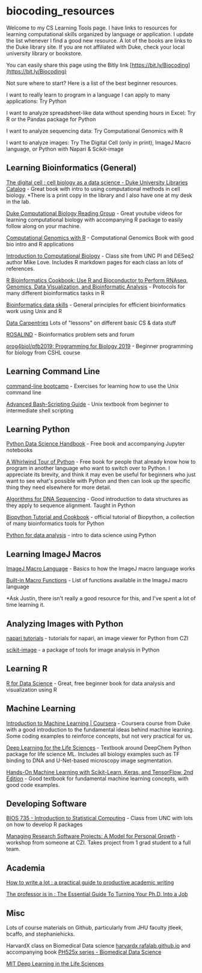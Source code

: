 # biocoding_resources
Welcome to my CS Learning Tools page. I have links to resources for learning computational skills organized by language or application. I update the list whenever I find a good new resource. A lot of the books are links to the Duke library site. If you are not affiliated with Duke, check your local university library or bookstore.

You can easily share this page using the Bitly link [https://bit.ly/Biocoding](https://bit.ly/Biocoding)

Not sure where to start? Here is a list of the best beginner resources.

I want to really learn to program in a language I can apply to many applications: Try Python

I want to analyze spreadsheet-like data without spending hours in Excel: Try R or the Pandas package for Python

I want to analyze sequencing data: Try Computational Genomics with R

I want to analyze images: Try The Digital Cell (only in print), ImageJ Macro language, or Python with Napari & Scikit-image



## Learning Bioinformatics (General)

[The digital cell : cell biology as a data science - Duke University Libraries Catalog](https://find.library.duke.edu/catalog/DUKE009776723) - Great book with intro to using computational methods in cell biology. *There is a print copy in the library and I also have one at my desk in the lab.

[Duke Computational Biology Reading Group](https://www.youtube.com/playlist?list=PL9qLtkRkGWLflJ0fraL-fW9vYJ8SZLpF1) - Great youtube videos for learning computational biology with accompanying R package to easily follow along on your machine.

[Computational Genomics with R](https://compgenomr.github.io/book/) - Computational Genomics Book with good bio intro and R applications

[Introduction to Computational Biology](https://biodatascience.github.io/compbio/) - Class site from UNC PI and DESeq2 author Mike Love. Includes R markdown pages for each class an lots of references.

[R Bioinformatics Cookbook: Use R and Bioconductor to Perform RNAseq, Genomics, Data Visualization, and Bioinformatic Analysis](https://find.library.duke.edu/catalog/DUKE010193098) - Protocols for many different bioinformatics tasks in R

[Bioinformatics data skills](https://find.library.duke.edu/catalog/DUKE010166735) - General principles for efficient bioinformatics work using Unix and R

[Data Carpentries](https://carpentries.org/) Lots of "lessons" on different basic CS & data stuff

[ROSALIND](http://rosalind.info/problems/list-view/) - Bioinformatics problem sets and forum

[prog4biol/pfb2019: Programming for Biology 2019](https://github.com/prog4biol/pfb2019) - Beginner programming for biology from CSHL course


## Learning Command Line

[command-line bootcamp](https://cli-boot.camp/?id=ajx5volzim) - Exercises for learning how to use the Unix command line

[Advanced Bash-Scripting Guide](https://tldp.org/LDP/abs/html/) - Unix textbook from beginner to intermediate shell scripting


## Learning Python

[Python Data Science Handbook](https://github.com/jakevdp/PythonDataScienceHandbook) - Free book and accompanying Jupyter notebooks

[A Whirlwind Tour of Python](https://jakevdp.github.io/WhirlwindTourOfPython/) - Free book for people that already know how to program in another language who want to switch over to Python. I appreciate its brevity, and think it may even be useful for beginners who just want to see what's possible with Python and then can look up the specific thing they need elsewhere for more detail.

[Algorithms for DNA Sequencing](https://www.coursera.org/learn/dna-sequencing/home/welcome) - Good introduction to data structures as they apply to sequence alignment. Taught in Python

[Biopython Tutorial and Cookbook](http://biopython.org/DIST/docs/tutorial/Tutorial.html) - official tutorial of Biopython, a collection of many bioinformatics tools for Python

[Python for data analysis](https://github.com/cuttlefishh/python-for-data-analysis) - intro to data science using Python


## Learning ImageJ Macros

[ImageJ Macro Language](https://imagej.nih.gov/ij/developer/macro/macros.html) - Basics to how the ImageJ macro language works

[Built-in Macro Functions](https://imagej.nih.gov/ij/developer/macro/functions.html) - List of functions available in the ImageJ macro language

*Ask Justin, there isn't really a good resource for this, and I've spent a lot of time learning it.


## Analyzing Images with Python

[napari tutorials](https://napari.org/tutorials/index.html) - tutorials for napari, an image viewer for Python from CZI

[scikit-image](https://scikit-image.org/) - a package of tools for image analysis in Python


## Learning R

[R for Data Science](https://r4ds.had.co.nz/) - Great, free beginner book for data analysis and visualization using R


## Machine Learning

[Introduction to Machine Learning | Coursera](https://www.coursera.org/learn/machine-learning-duke) - Coursera course from Duke with a good introduction to the fundamental ideas behind machine learning. Some coding examples to reinforce concepts, but not very practical for us.

[Deep Learning for the Life Sciences](https://find.library.duke.edu/catalog/DUKE010171455) - Textbook around DeepChem Python package for life science ML. Includes all biology examples such as TF binding to DNA and U-Net-based microscopy image segmentation.

[Hands-On Machine Learning with Scikit-Learn, Keras, and TensorFlow, 2nd Edition](https://find.library.duke.edu/catalog/DUKE010177485) - Good textbook for fundamental machine learning concepts, with good code examples.


## Developing Software

[BIOS 735 - Introduction to Statistical Computing](https://biodatascience.github.io/statcomp/) - Class from UNC with lots on how to develop R packages

[Managing Research Software Projects: A Model for Personal Growth](https://github.com/gvwilson/mrsp-growth/) - workshop from someone at CZI. Takes project from 1 grad student to a full team.

## Academia

[How to write a lot : a practical guide to productive academic writing](https://find.library.duke.edu/catalog/DUKE009281520)

[The professor is in : The Essential Guide To Turning Your Ph.D. Into a Job](https://find.library.duke.edu/catalog/DUKE006689419)


## Misc

Lots of course materials on Github, particularly from JHU faculty jtleek, bcaffo, and stephaniehicks.

HarvardX class on Biomedical Data science [harvardx rafalab.github.io](http://rafalab.github.io/pages/harvardx.html) and accompanying book [PH525x series - Biomedical Data Science](http://genomicsclass.github.io/book/)

[MIT Deep Learning in the Life Sciences](https://mit6874.github.io/)
